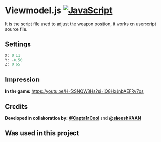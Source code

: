 # Viewmodel.js [![JavaScript](https://img.shields.io/badge/--F7DF1E?logo=javascript&logoColor=000)](https://www.javascript.com/)
It is the script file used to adjust the weapon position, it works on userscript source file.
## Settings

```js
X: 0.11
Y: -0.50
Z: 0.65
```
## Impression
**In the game:**
https://youtu.be/H-5tSNQWBHs?si=iQ8HxJnbAEFRv7os

## Credits
**Developed in collaboration by:** **[@Capta1nCool](https://github.com/Capta1nCool)** and **[@sheeshKAAN](https://github.com/sheeshKAAN)**

## Was used in this project
